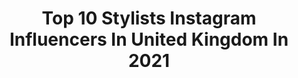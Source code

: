 ---
title: Top 10 Stylists Instagram Influencers In United Kingdom In 2021
description: >-
  Find top stylists Instagram influencers in United Kingdom in 2021. Most popular hashtags: #ad #styleinspo #stylist.
platform: Instagram
hits: 724
text_top: Analyze the top-rated Instagram influencers on inBeat.
text_bottom: Our database aggregates 724 Instagram influencers like this in United Kingdom for you to contact.
profiles:
  - username: "licapopescu"
    fullname: >-
      Lica Popescu
    bio: >-
      Stylist
    location: "United Kingdom"
    followers: 10270
    engagement: 379
    commentsToLikes: 0.038662
    id: ck6tw2a1mplm10j71gp52odlj
    verified: false
    hashtags: "#instagram, #fashion, #fashionlover, #staysafe"
  - username: "melissaelliott"
    fullname: >-
      Melissa Elliott
    bio: >-
      and Stylist 👋🏼 with too many plants 🌿 Fashion, Beauty & Arlo 🐶 💌 info@melissaelliott.co.uk @thecollaborationsagency
    location: "United Kingdom"
    followers: 10649
    engagement: 1100
    commentsToLikes: 0.153610
    id: ck0vuyy1vmsak0i19wp79vgpe
    verified: false
    hashtags: "#hm, #mejuripartner, #imwearingyoj, #jointhetribe"
  - username: "vicsanusi"
    fullname: >-
      Victoria
    bio: >-
      🗞 journalist & creative - published by Stylist, Bustle, i-D, VICE & BuzzFeed 🎙co-host @blackgalslivin podcast
    location: "United Kingdom"
    followers: 4358
    engagement: 2049
    commentsToLikes: 0.134917
    id: ck0w0l647er950i195lukantd
    verified: false
    hashtags: "#loveisland, #chedsdadblazer, #iwd2020, #pdbae"
  - username: "michemingg"
    fullname: >-
      miss #icandoboth👟
    bio: >-
      Here to Inspire Fashion Connoisseur & Sneakerfreak Content creator. Virtual personal stylist. Owner of @icandobothofficial 📩 For Collabs Shop↓
    location: "United Kingdom"
    followers: 24472
    engagement: 1077
    commentsToLikes: 0.051019
    id: ck0w5y8oh60b80i1954gmo5cu
    verified: false
    hashtags: "#instagramreels, #sneakermiche, #meinjd, #reelsinstagram"
  - username: "theturquoiseflamingo"
    fullname: >-
      Sammy Duder 💙
    bio: >-
      •LONDON BLOGGER STYLIST• Enquiries teamduder@yahoo.com
    location: "United Kingdom"
    followers: 52763
    engagement: 328
    commentsToLikes: 0.096073
    id: ck137rmeyd1gh0i19kw9618t7
    verified: false
    hashtags: "#mystylediary, #winterfashion, #chunkyknit, #ethicalfashion"
  - username: "markheyesstylist"
    fullname: >-
      Mark Heyes
    bio: >-
      STYLIST, PRESENTER Man on the telly who chats all things fashion and all from the heart. For all enquiries : miradormanagement.co.uk
    location: "United Kingdom"
    followers: 65540
    engagement: 320
    commentsToLikes: 0.052297
    id: ck55nyzah7aiz0i11lg5ab2wl
    verified: false
    hashtags: "#dressupwithcoast, #supportsmallbusiness, #ad, #halloween"
  - username: "ali123_"
    fullname: >-
      ALI BYRNE
    bio: >-
      Fashion / Makeup / Lifestyle Management @1stoptionmodels Stylist @alana.ie Brand Ambassador @boohoo
    location: "United Kingdom"
    followers: 20596
    engagement: 852
    commentsToLikes: 0.055890
    id: ck5c6c88y552y0i11ub6gb9gx
    verified: false
    hashtags: "#ootd, #topshopstyle, #queensoncampus, #autumnstyle"
  - username: "sadebeautypro"
    fullname: >-
      Sàdé ~ Stylist
    bio: >-
      🇬🇧🇳🇬 Mom of 2 👦👧 • Wife • MSc Lifestyle | Fashion | Personal Stylist 📩 Sadebeautypro@gmail.com
    location: "United Kingdom"
    followers: 31698
    engagement: 330
    commentsToLikes: 0.171343
    id: ck55q9gpvch0i0i11p3ehgyt5
    verified: false
    hashtags: "#liketkit, #playdressupwithcoast, #ad, #karenmillen"
  - username: "iamrebeccad"
    fullname: >-
      rebecca donaldson
    bio: >-
      FOUNDER @museactivewear ————————————— MODEL • STYLIST sco @coloursagency ldn @bodylondon_ mil @bravemodels
    location: "United Kingdom"
    followers: 29053
    engagement: 325
    commentsToLikes: 0.139763
    id: ck0u95w3h95qb0i19okrf5got
    verified: false
    hashtags: "#cleanbeauty, #glowup, #beautygiveaway, #magneticlashes"
  - username: "shaquillerw"
    fullname: >-
      Shaquille R. Williams
    bio: >-
      Stylist Represented by @thewallgroup Agent: Anneka@thewallgroup.com
    location: "United Kingdom"
    followers: 7680
    engagement: 994
    commentsToLikes: 0.064509
    id: ck55jtyamxqi00i11naxb812r
    verified: false
    hashtags: "#twgartists, #blacklivesmatter, #blmuk, #thewallgroup"
---